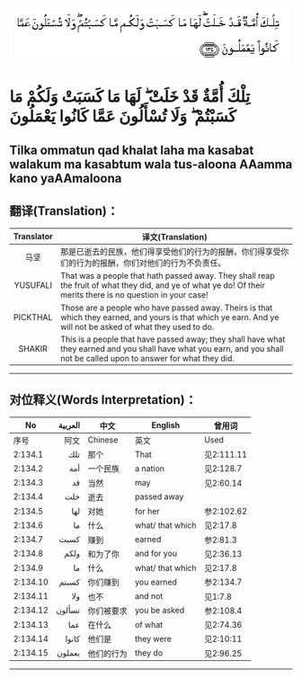 ![002:134](images/002_134.gif)

#   تِلْكَ أُمَّةٌ قَدْ خَلَتْ ۖ لَهَا مَا كَسَبَتْ وَلَكُمْ مَا كَسَبْتُمْ ۖ وَلَا تُسْأَلُونَ عَمَّا كَانُوا يَعْمَلُونَ 

## Tilka ommatun qad khalat laha ma kasabat walakum ma kasabtum wala tus-aloona AAamma kano yaAAmaloona

## 翻译(Translation)：

| Translator | 译文(Translation)                                            |
|:----------:| ------------------------------------------------------------ |
| 马坚       | 那是已逝去的民族，他们得享受他们的行为的报酬，你们得享受你们的行为的报酬，你们对他们的行为不负责任。 |
| YUSUFALI   | That was a people that hath passed away. They shall reap the fruit of what they did, and ye of what ye do! Of their merits there is no question in your case! |
| PICKTHAL   | Those are a people who have passed away. Theirs is that which they earned, and yours is that which ye earn. And ye will not be asked of what they used to do. |
| SHAKIR     | This is a people that have passed away; they shall have what they earned and you shall have what you earn, and you shall not be called upon to answer for what they did. |

---

## 对位释义(Words Interpretation)：

| No       | العربية | 中文       | English          | 曾用词     |
| -------- | ------: | ---------- | ---------------- | ---------- |
| 序号     |    阿文 | Chinese    | 英文             | Used       |
| 2:134.1  |     تلك | 那个       | That             | 见2:111.11 |
| 2:134.2  |     أمة | 一个民族   | a nation         | 见2:128.7  |
| 2:134.3  |      قد | 当然       | may              | 见2:60.14  |
| 2:134.4  |     خلت | 逝去       | passed away      |            |
| 2:134.5  |     لها | 对她       | for her          | 参2:102.62 |
| 2:134.6  |      ما | 什么       | what/ that which | 见2:17.8   |
| 2:134.7  |    كسبت | 赚到       | earned           | 参2:81.3   |
| 2:134.8  |    ولكم | 和为了你   | and for you      | 见2:36.13  |
| 2:134.9  |      ما | 什么       | what/ that which | 见2:17.8   |
| 2:134.10 |   كسبتم | 你们赚到   | you earned       | 参2:134.7  |
| 2:134.11 |     ولا | 也不       | and not          | 见1:7.8    |
| 2:134.12 |  تسألون | 你们被要求 | you be asked     | 参2:108.4  |
| 2:134.13 |     عما | 在什么     | of what          | 见2:74.36  |
| 2:134.14 |   كانوا | 他们是     | they were        | 见2:10:11  |
| 2:134.15 |  يعملون | 他们的行为 | they do          | 见2:96.25  |

---
